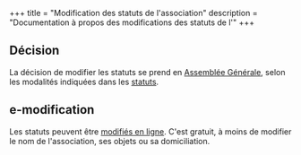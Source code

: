 +++
title = "Modification des statuts de l'association"
description = "Documentation à propos des modifications des statuts de l'"
+++

## Décision

La décision de modifier les statuts se prend en [Assemblée
Générale](./documentation/association/assemblée_générale/index.md), selon les
modalités indiquées dans les [statuts](./statuts/index.md).

## e-modification

Les statuts peuvent être [modifiés en
ligne](https://www.service-public.fr/associations/vosdroits/R37933). C'est
gratuit, à moins de modifier le nom de l'association, ses objets ou sa
domiciliation.
